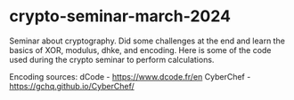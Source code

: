 # crypto-seminar-march-2024
Seminar about cryptography. Did some challenges at the end and learn the basics of XOR, modulus, dhke, and encoding. Here is some of the code used during the crypto seminar to perform calculations.

Encoding sources:
dCode - https://www.dcode.fr/en
CyberChef - https://gchq.github.io/CyberChef/
